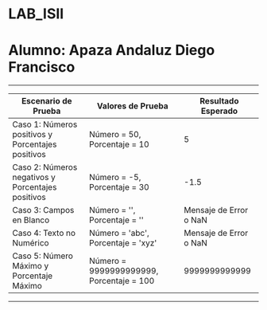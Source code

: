 # LAB_ISII
# Alumno: Apaza Andaluz Diego Francisco
 ----------------------------------------------------------------------------------------------------
 | Escenario de Prueba                       | Valores de Prueba             | Resultado Esperado           |
 |-------------------------------------------|-------------------------------|----------------------------- |
 | Caso 1: Números positivos y Porcentajes positivos | Número = 50, Porcentaje = 10  | 5                    |
 | Caso 2: Números negativos y Porcentajes positivos | Número = -5, Porcentaje = 30 | -1.5                  |
 | Caso 3: Campos en Blanco                  | Número = '', Porcentaje = ''   | Mensaje de Error o NaN      |
 | Caso 4: Texto no Numérico                 | Número = 'abc', Porcentaje = 'xyz' | Mensaje de Error o NaN  |
 | Caso 5: Número Máximo y Porcentaje Máximo | Número = 9999999999999, Porcentaje = 100 | 9999999999999     |
 
 ----------------------------------------------------------------------------------------------------
